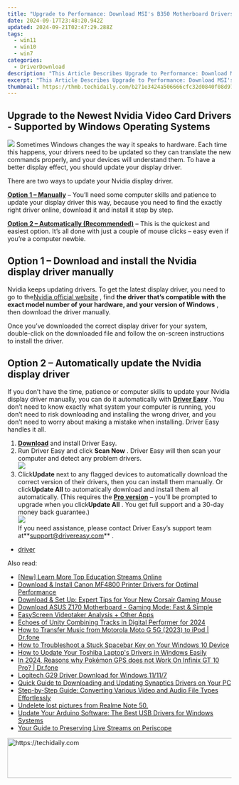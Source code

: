 ```yaml
---
title: "Upgrade to Performance: Download MSI's B350 Motherboard Drivers Supporting Windows 7 & Modern OS"
date: 2024-09-17T23:48:20.942Z
updated: 2024-09-21T02:47:29.288Z
tags:
  - win11
  - win10
  - win7
categories:
  - DriverDownload
description: "This Article Describes Upgrade to Performance: Download MSI's B350 Motherboard Drivers Supporting Windows 7 & Modern OS"
excerpt: "This Article Describes Upgrade to Performance: Download MSI's B350 Motherboard Drivers Supporting Windows 7 & Modern OS"
thumbnail: https://thmb.techidaily.com/b271e3424a506666cfc32d0840f08d97d7b8b324df271cfd9aff178b05822fa5.jpg
---
```


## Upgrade to the Newest Nvidia Video Card Drivers - Supported by Windows Operating Systems

![](https://images.drivereasy.com/wp-content/uploads/2018/08/img_5b7e946a16130-300x190.jpg) Sometimes Windows changes the way it speaks to hardware. Each time this happens, your drivers need to be updated so they can translate the new commands properly, and your devices will understand them. To have a better display effect, you should update your display driver.

There are two ways to update your Nvidia display driver.

[**Option 1 – Manually**](https://tools.techidaily.com/drivereasy/download/) – You’ll need some computer skills and patience to update your display driver this way, because you need to find the exactly right driver online, download it and install it step by step.

[**Option 2 – Automatically (Recommended)**](https://www.drivereasy.com/knowledge/nvidia-display-driver-download-and-install-for-windows/#o2) – This is the quickest and easiest option. It’s all done with just a couple of mouse clicks – easy even if you’re a computer newbie.

## Option 1 – Download and install the Nvidia display driver manually

 Nvidia keeps updating drivers. To get the latest display driver, you need to go to the[Nvidia official website](https://www.nvidia.com/Download/index.aspx?lang=en-us) , find **the driver that’s compatible with the exact model number of your hardware, and your version of Windows** , then download the driver manually.

 Once you’ve downloaded the correct display driver for your system, double-click on the downloaded file and follow the on-screen instructions to install the driver.

## Option 2 – Automatically update the Nvidia display driver

 If you don’t have the time, patience or computer skills to update your Nvidia display driver manually, you can do it automatically with **[Driver Easy](https://tools.techidaily.com/drivereasy/download/)**  . You don’t need to know exactly what system your computer is running, you don’t need to risk downloading and installing the wrong driver, and you don’t need to worry about making a mistake when installing. Driver Easy handles it all.

1. **[Download](https://tools.techidaily.com/drivereasy/download/)**  and install Driver Easy.
2. Run Driver Easy and click **Scan Now** . Driver Easy will then scan your computer and detect any problem drivers.  
![](https://images.drivereasy.com/wp-content/uploads/2018/09/img_5ba09ca3136e1.jpg)
3. Click**Update** next to any flagged devices to automatically download the correct version of their drivers, then you can install them manually. Or click**Update All** to automatically download and install them all automatically. (This requires the **[Pro version](https://tools.techidaily.com/drivereasy/download/)**  – you’ll be prompted to upgrade when you click**Update All** . You get full support and a 30-day money back guarantee.)  
![](https://images.drivereasy.com/wp-content/uploads/2018/09/img_5bacace00b167.jpg)  
 If you need assistance, please contact Driver Easy’s support team at**<support@drivereasy.com>** .

* [driver](https://tools.techidaily.com/drivereasy/download/)

<ins class="adsbygoogle"
     style="display:block"
     data-ad-format="autorelaxed"
     data-ad-client="ca-pub-7571918770474297"
     data-ad-slot="1223367746"></ins>

<ins class="adsbygoogle"
     style="display:block"
     data-ad-client="ca-pub-7571918770474297"
     data-ad-slot="8358498916"
     data-ad-format="auto"
     data-full-width-responsive="true"></ins>

<span class="atpl-alsoreadstyle">Also read:</span>
<div><ul>
<li><a href="https://facebook-record-videos.techidaily.com/new-learn-more-top-education-streams-online/"><u>[New] Learn More Top Education Streams Online</u></a></li>
<li><a href="https://hardware-help.techidaily.com/download-and-install-canon-mf4800-printer-drivers-for-optimal-performance/"><u>Download & Install Canon MF4800 Printer Drivers for Optimal Performance</u></a></li>
<li><a href="https://hardware-help.techidaily.com/download-and-set-up-expert-tips-for-your-new-corsair-gaming-mouse/"><u>Download & Set Up: Expert Tips for Your New Corsair Gaming Mouse</u></a></li>
<li><a href="https://hardware-help.techidaily.com/download-asus-z170-motherboard-gaming-mode-fast-and-simple/"><u>Download ASUS Z170 Motherboard - Gaming Mode: Fast & Simple</u></a></li>
<li><a href="https://screen-video-capture.techidaily.com/easyscreen-videotaker-analysis-plus-other-apps/"><u>EasyScreen Videotaker Analysis + Other Apps</u></a></li>
<li><a href="https://article-helps.techidaily.com/echoes-of-unity-combining-tracks-in-digital-performer-for-2024/"><u>Echoes of Unity Combining Tracks in Digital Performer for 2024</u></a></li>
<li><a href="https://android-transfer.techidaily.com/how-to-transfer-music-from-motorola-moto-g-5g-2023-to-ipod-drfone-by-drfone-transfer-from-android-transfer-from-android/"><u>How to Transfer Music from Motorola Moto G 5G (2023) to iPod | Dr.fone</u></a></li>
<li><a href="https://common-error.techidaily.com/how-to-troubleshoot-a-stuck-spacebar-key-on-your-windows-10-device/"><u>How to Troubleshoot a Stuck Spacebar Key on Your Windows 10 Device</u></a></li>
<li><a href="https://hardware-help.techidaily.com/how-to-update-your-toshiba-laptops-drivers-in-windows-easily/"><u>How to Update Your Toshiba Laptop's Drivers in Windows Easily</u></a></li>
<li><a href="https://android-pokemon-go.techidaily.com/in-2024-reasons-why-pokemon-gps-does-not-work-on-infinix-gt-10-pro-drfone-by-drfone-virtual-android/"><u>In 2024, Reasons why Pokémon GPS does not Work On Infinix GT 10 Pro? | Dr.fone</u></a></li>
<li><a href="https://hardware-help.techidaily.com/logitech-g29-driver-download-for-windows-11117/"><u>Logitech G29 Driver Download for Windows 11/11/7</u></a></li>
<li><a href="https://hardware-help.techidaily.com/quick-guide-to-downloading-and-updating-synaptics-drivers-on-your-pc/"><u>Quick Guide to Downloading and Updating Synaptics Drivers on Your PC</u></a></li>
<li><a href="https://win-answers.techidaily.com/step-by-step-guide-converting-various-video-and-audio-file-types-effortlessly/"><u>Step-by-Step Guide: Converting Various Video and Audio File Types Effortlessly</u></a></li>
<li><a href="https://techidaily.com/undelete-lost-pictures-from-realme-note-50-by-fonelab-android-recover-pictures/"><u>Undelete lost pictures from Realme Note 50.</u></a></li>
<li><a href="https://hardware-help.techidaily.com/update-your-arduino-software-the-best-usb-drivers-for-windows-systems/"><u>Update Your Arduino Software: The Best USB Drivers for Windows Systems</u></a></li>
<li><a href="https://extra-information.techidaily.com/your-guide-to-preserving-live-streams-on-periscope/"><u>Your Guide to Preserving Live Streams on Periscope</u></a></li>
</ul></div>

<!-- affiliate ads begin -->
<a href="https://appsumo.8odi.net/c/5597632/2049383/7443" target="_top" id="2049383">
  <img src="//a.impactradius-go.com/display-ad/7443-2049383" border="0" alt="https://techidaily.com" width="728" height="90"/>
</a>
<img height="0" width="0" src="https://appsumo.8odi.net/i/5597632/2049383/7443" style="position:absolute;visibility:hidden;" border="0" />
<!-- affiliate ads end -->

